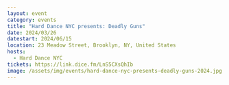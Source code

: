```yaml
---
layout: event
category: events
title: "Hard Dance NYC presents: Deadly Guns"
date: 2024/03/26
datestart: 2024/06/15
location: 23 Meadow Street, Brooklyn, NY, United States
hosts:
  - Hard Dance NYC
tickets: https://link.dice.fm/LnS5CXsQhIb
image: /assets/img/events/hard-dance-nyc-presents-deadly-guns-2024.jpg
---
```

